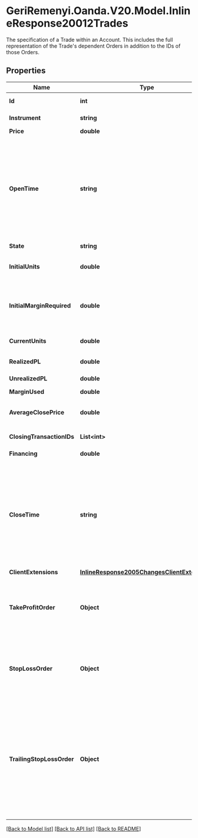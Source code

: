 # GeriRemenyi.Oanda.V20.Model.InlineResponse20012Trades
The specification of a Trade within an Account. This includes the full representation of the Trade's dependent Orders in addition to the IDs of those Orders.
## Properties

Name | Type | Description | Notes
------------ | ------------- | ------------- | -------------
**Id** | **int** | The Trade&#39;s identifier, unique within the Trade&#39;s Account. | [optional] 
**Instrument** | **string** | Instrument name identifier. Used by clients to refer to an Instrument. | [optional] 
**Price** | **double** | The execution price of the Trade. | [optional] 
**OpenTime** | **string** | A date and time value using either RFC3339 or UNIX time representation. The RFC 3339 representation is a string conforming to https://tools.ietf.org/rfc/rfc3339.txt. The Unix representation is a string representing the number of seconds since the Unix Epoch (January 1st, 1970 at UTC). The value is a fractional number, where the fractional part represents a fraction of a second (up to nine decimal places). | [optional] 
**State** | **string** | The current state of the Trade. | [optional] 
**InitialUnits** | **double** | The initial size of the Trade. Negative values indicate a short Trade, and positive values indicate a long Trade. | [optional] 
**InitialMarginRequired** | **double** | The margin required at the time the Trade was created. Note, this is the &#39;pure&#39; margin required, it is not the &#39;effective&#39; margin used that factors in the trade risk if a GSLO is attached to the trade. | [optional] 
**CurrentUnits** | **double** | The number of units currently open for the Trade. This value is reduced to 0.0 as the Trade is closed. | [optional] 
**RealizedPL** | **double** | The total profit/loss realized on the closed portion of the Trade. | [optional] 
**UnrealizedPL** | **double** | The unrealized profit/loss on the open portion of the Trade. | [optional] 
**MarginUsed** | **double** | Margin currently used by the Trade. | [optional] 
**AverageClosePrice** | **double** | The average closing price of the Trade. Only present if the Trade has been closed or reduced at least once. | [optional] 
**ClosingTransactionIDs** | **List&lt;int&gt;** | The IDs of the Transactions that have closed portions of this Trade. | [optional] 
**Financing** | **double** | The financing paid/collected for this Trade. | [optional] 
**CloseTime** | **string** | A date and time value using either RFC3339 or UNIX time representation. The RFC 3339 representation is a string conforming to https://tools.ietf.org/rfc/rfc3339.txt. The Unix representation is a string representing the number of seconds since the Unix Epoch (January 1st, 1970 at UTC). The value is a fractional number, where the fractional part represents a fraction of a second (up to nine decimal places). | [optional] 
**ClientExtensions** | [**InlineResponse2005ChangesClientExtensions**](InlineResponse2005ChangesClientExtensions.md) |  | [optional] 
**TakeProfitOrder** | **Object** | A TakeProfitOrder is an order that is linked to an open Trade and created with a price threshold. The Order will be filled (closing the Trade) by the first price that is equal to or better than the threshold. A TakeProfitOrder cannot be used to open a new Position. | [optional] 
**StopLossOrder** | **Object** | A StopLossOrder is an order that is linked to an open Trade and created with a price threshold. The Order will be filled (closing the Trade) by the first price that is equal to or worse than the threshold. A StopLossOrder cannot be used to open a new Position. | [optional] 
**TrailingStopLossOrder** | **Object** | A TrailingStopLossOrder is an order that is linked to an open Trade and created with a price distance. The price distance is used to calculate a trailing stop value for the order that is in the losing direction from the market price at the time of the order&#39;s creation. The trailing stop value will follow the market price as it moves in the winning direction, and the order will filled (closing the Trade) by the first price that is equal to or worse than the trailing stop value. A TrailingStopLossOrder cannot be used to open a new Position. | [optional] 

[[Back to Model list]](../README.md#documentation-for-models) [[Back to API list]](../README.md#documentation-for-api-endpoints) [[Back to README]](../README.md)

